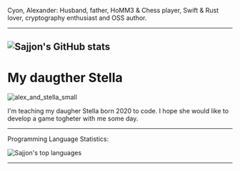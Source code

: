 Cyon, Alexander: Husband, father, HoMM3 & Chess player, Swift & Rust lover, cryptography enthusiast and OSS author.

---
![Sajjon's GitHub stats](https://github-readme-stats.vercel.app/api?username=Sajjon&show_icons=true&theme=cobalt)
---


# My daugther Stella

![alex_and_stella_small](https://github.com/Sajjon/Sajjon/assets/864410/f633b230-abbf-478a-9069-d6c67e739ce9)

I'm teaching my daugher Stella born 2020 to code. I hope she would like to develop a game togheter with me some day.

---

Programming Language Statistics:

![Sajjon's top languages](https://github-readme-stats.vercel.app/api/top-langs/?username=Sajjon&layout=compact&langs_count=6&theme=cobalt)

---

<!-- my-badges start -->
<!-- my-badges end -->